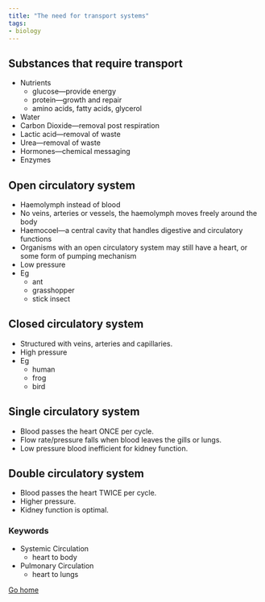```yaml
---
title: "The need for transport systems"
tags:
- biology
---
```


## Substances that require transport
- Nutrients
	- glucose—provide energy
	- protein—growth and repair
	- amino acids, fatty acids, glycerol
- Water
- Carbon Dioxide—removal post respiration
- Lactic acid—removal of waste
- Urea—removal of waste
- Hormones—chemical messaging
- Enzymes

## Open circulatory system
- Haemolymph instead of blood
- No veins, arteries or vessels, the haemolymph moves freely around the body
- Haemocoel—a central cavity that handles digestive and circulatory functions
- Organisms with an open circulatory system may still have a heart, or some form of pumping mechanism
- Low pressure
- Eg
	- ant
	- grasshopper
	- stick insect

## Closed circulatory system
- Structured with veins, arteries and capillaries.
- High pressure
- Eg
	- human
	- frog
	- bird

## Single circulatory system
- Blood passes the heart ONCE per cycle.
- Flow rate/pressure falls when blood leaves the gills or lungs.
- Low pressure blood inefficient for kidney function.

## Double circulatory system
- Blood passes the heart TWICE per cycle.
- Higher pressure.
- Kidney function is optimal.

### Keywords

- Systemic Circulation
	- heart to body
- Pulmonary Circulation
	- heart to lungs




[Go home](/)